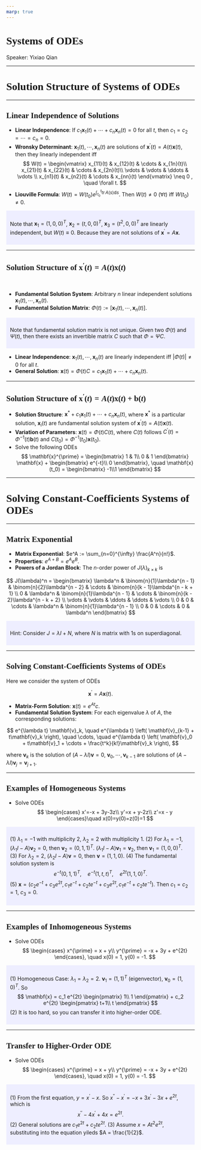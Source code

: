 ```yaml
---
marp: true
---
```

<style>
  section {
    font-family: 'LXGW Bright';
  }

  h1, h2, h3 {
    font-family: 'LXGW Bright';
  }
</style>
<style>
img[alt~="center"] {
  display: block;
  margin: 0 auto;
}
</style>
<style>
.note {
  background-color: #eef;
  padding: 10px;
  margin: 10px 0;
  text-align: left;
}
.trick {
  background-color: #fee;
  padding: 10px;
  margin: 10px 0;
  text-align: left;
}
</style>

# Systems of ODEs

Speaker: Yixiao Qian

---

# Solution Structure of Systems of ODEs

---

## Linear Independence of Solutions

- **Linear Independence**: If $c_1\mathbf{x}_1(t) + \cdots + c_n\mathbf{x}_n(t) = 0$ for all $t$, then $c_1=c_2=\cdots=c_n=0$.
- **Wronsky Determinant**: $\mathbf{x}_1(t),\cdots,\mathbf{x}_n(t)$ are solutions of $\mathbf{x}^{\prime}(t) = A(t)\mathbf{x}(t)$, then they linearly independent iff
$$
W(t) =
\begin{vmatrix}
  x_{11}(t) & x_{12}(t) & \cdots & x_{1n}(t)\\
  x_{21}(t) & x_{22}(t) & \cdots & x_{2n}(t)\\
  \vdots & \vdots & \ddots & \vdots \\
  x_{n1}(t) & x_{n2}(t) & \cdots & x_{nn}(t)
\end{vmatrix} \neq 0 , \quad \forall t.
$$
- **Liouville Formula**: $W(t) = W(t_0) e^{\int_{t_0}^t \operatorname{tr} A(s) \mathrm{d} s}$. Then $W(t) \neq 0$ ($\forall t$) iff $W(t_0) \neq 0$.

<div class=note>

Note that $\mathbf{x}_1 = (1,0,0)^T$, $\mathbf{x}_2=(t,0,0)^T$, $\mathbf{x}_3=(t^2,0,0)^T$ are linearly independent, but $W(t) \equiv 0$. Because they are not solutions of $\mathbf{x}^{\prime}=A\mathbf{x}$.

</div>

---

## Solution Structure of $\mathbf{x}^{\prime}(t) = A(t)\mathbf{x}(t)$

<br>

- **Fundamental Solution System**: Arbitrary $n$ linear independent solutions $\mathbf{x}_1(t),\cdots,\mathbf{x}_n(t)$.
- **Fundamental Solution Matrix**: $\Phi(t) := [\mathbf{x}_1(t),\cdots,\mathbf{x}_n(t)]$.

<div class=note>

Note that fundamental solution matrix is not unique. Given two $\Phi(t)$ and $\Psi(t)$, then there exists an invertible matrix $C$ such that $\Phi = \Psi C$.

</div>

- **Linear Independence**: $\mathbf{x}_1(t),\cdots,\mathbf{x}_n(t)$ are linearly independent iff $|\Phi(t)| \neq 0$ for all $t$.
- **General Solution**: $\mathbf{x}(t) = \Phi(t)C = c_1\mathbf{x}_1(t) + \cdots + c_n\mathbf{x}_n(t)$.

---

## Solution Structure of $\mathbf{x}^{\prime}(t) = A(t)\mathbf{x}(t) + \mathbf{b}(t)$

- **Solution Structure**: $\mathbf{x}^{\ast} + c_1\mathbf{x}_1(t) + \cdots + c_n\mathbf{x}_n(t)$, where $\mathbf{x}^{\ast}$ is a particular solution, $\mathbf{x}_i(t)$ are fundamental solution system of $\mathbf{x}^{\prime}(t) = A(t)\mathbf{x}(t)$.
- **Variation of Parameters**: $\mathbf{x}(t) = \Phi(t)C(t)$, where $C(t)$ follows $C^{\prime}(t) = \Phi^{-1}(t)\mathbf{b}(t)$ and $C(t_0) = \Phi^{-1}(t_0)\mathbf{x}(t_0)$.
- Solve the following ODEs
$$
\mathbf{x}^{\prime} =
\begin{bmatrix}
  1 & 1\\
  0 & 1
\end{bmatrix}
\mathbf{x} +
\begin{bmatrix}
  e^{-t}\\
  0
\end{bmatrix}, \quad \mathbf{x}(t_0) =
\begin{bmatrix}
  -1\\1
\end{bmatrix}
$$


---

# Solving Constant-Coefficients Systems of ODEs

---

## Matrix Exponential

- **Matrix Exponential**: $e^A := \sum_{n=0}^{\infty} \frac{A^n}{n!}$.
- **Properties**: $e^{A+B} = e^A e^B$.
- **Powers of a Jordan Block**: The $n$-order power of $J(\lambda)_{k \times k}$ is

$$
  J(\lambda)^n = 
  \begin{bmatrix}
  \lambda^n & \binom{n}{1}\lambda^{n - 1} & \binom{n}{2}\lambda^{n - 2} & \cdots & \binom{n}{k - 1}\lambda^{n - k + 1} \\
  0 & \lambda^n & \binom{n}{1}\lambda^{n - 1} & \cdots & \binom{n}{k - 2}\lambda^{n - k + 2} \\
  \vdots & \vdots & \ddots & \ddots & \vdots \\
  0 & 0 & \cdots & \lambda^n & \binom{n}{1}\lambda^{n - 1} \\
  0 & 0 & \cdots & 0 & \lambda^n
  \end{bmatrix}
$$

<div class=note>

Hint: Consider $J = \lambda I + N$, where $N$ is matrix with $1$s on superdiagonal.

</div>

---

## Solving Constant-Coefficients Systems of ODEs

Here we consider the system of ODEs

$$ \mathbf{x}^{\prime} = A\mathbf{x}(t). $$

- **Matrix-Form Solution**: $\mathbf{x}(t) = e^{At} c$.
- **Fundamental Solution System**: For each eigenvalue $\lambda$ of $A$, the corresponding solutions:

$$
e^{\lambda t} \mathbf{v}_k, \quad
e^{\lambda t} \left( \mathbf{v}_{k-1} + t\mathbf{v}_k \right), \quad \cdots, \quad
e^{\lambda t} \left( \mathbf{v}_0 + t\mathbf{v}_1 + \cdots + \frac{t^k}{k!}\mathbf{v}_k \right),
$$

where $\mathbf{v}_k$ is the solution of $(A - \lambda I)\mathbf{v} = 0$, $\mathbf{v}_0,\cdots,\mathbf{v}_{k-1}$ are solutions of $(A - \lambda I)\mathbf{v}_j = \mathbf{v}_{j+1}$.

---

## Examples of Homogeneous Systems

- Solve ODEs
$$
\begin{cases}
x'=-x + 3y-3z\\
y'=x + y-2z\\
z'=x - y
\end{cases}\quad x(0)=y(0)=z(0)=1
$$

<div class=note>

(1) $\lambda_1 = -1$ with multiplicity $2$, $\lambda_2 = 2$ with multiplicity $1$.
(2) For $\lambda_1 = -1$, $(\lambda_1 I - A)\mathbf{v}_2 = 0$, then $\mathbf{v}_2 = (0,1,1)^T$. $(\lambda_1 I - A)\mathbf{v}_1 = \mathbf{v}_2$, then $\mathbf{v}_1 = (1,0,0)^T$.
(3) For $\lambda_2 = 2$, $(\lambda_2 I - A)\mathbf{v} = 0$, then $\mathbf{v} = (1,1,0)$.
(4) The fundamental solution system is
$$ e^{-t}(0,1,1)^T, \quad e^{-t} (1,t,t)^T, \quad e^{2t}(1,1,0)^T. $$
(5) $\mathbf{x} = (c_2 e^{-t} + c_3 e^{2t}, c_1e^{-t} + c_2te^{-t} + c_3e^{2t}, c_1e^{-t} + c_2te^{-t})$. Then $c_1 = c_2 = 1$, $c_3 = 0$.

</div>

---

## Examples of Inhomogeneous Systems

- Solve ODEs
$$
\begin{cases}
  x^{\prime} = x + y\\
  y^{\prime} = -x + 3y + e^{2t}
\end{cases}, \quad x(0) = 1, y(0) = -1.
$$

<div class=note>

(1) Homogeneous Case: $\lambda_1 = \lambda_2 = 2$. $\mathbf{v}_1 = (1,1)^T$ (eigenvector), $\mathbf{v}_0 = (1,0)^T$. So
$$ \mathbf{x} = c_1 e^{2t}
\begin{pmatrix}
  1\\ 1
\end{pmatrix} + c_2 e^{2t}
\begin{pmatrix}
  t+1\\ t
\end{pmatrix}
$$
(2) It is too hard, so you can transfer it into higher-order ODE.

</div>

---

## Transfer to Higher-Order ODE


- Solve ODEs
$$
\begin{cases}
  x^{\prime} = x + y\\
  y^{\prime} = -x + 3y + e^{2t}
\end{cases}, \quad x(0) = 1, y(0) = -1.
$$

<div class=note>

(1) From the first equation, $y = x^{\prime} - x$. So $x^{\prime \prime} - x^{\prime} = -x + 3x^{\prime} - 3x +e^{2t}$, which is
$$ x^{\prime\prime} - 4x^{\prime} + 4x = e^{2t}. $$
(2) General solutions are $c_1e^{2t} + c_2 te^{2t}$.
(3) Assume $x = At^2 e^{2t}$, substituting into the equation yileds $A = \frac{1}{2}$.

</div>

